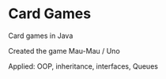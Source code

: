 # Card Games
Card games in Java

Created the game Mau-Mau / Uno 


Applied: OOP, inheritance, interfaces, Queues
